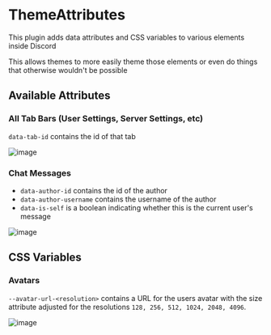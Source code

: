 # ThemeAttributes

This plugin adds data attributes and CSS variables to various elements inside Discord

This allows themes to more easily theme those elements or even do things that otherwise wouldn't be possible

## Available Attributes

### All Tab Bars (User Settings, Server Settings, etc)

`data-tab-id` contains the id of that tab

![image](https://github.com/Vendicated/Vencord/assets/45497981/1263b782-f673-4f09-820c-4cc366d062ad)

### Chat Messages

- `data-author-id` contains the id of the author
- `data-author-username` contains the username of the author
- `data-is-self` is a boolean indicating whether this is the current user's message

![image](https://github.com/Vendicated/Vencord/assets/45497981/34bd5053-3381-402f-82b2-9c812cc7e122)

## CSS Variables

### Avatars

`--avatar-url-<resolution>` contains a URL for the users avatar with the size attribute adjusted for the resolutions `128, 256, 512, 1024, 2048, 4096`.

![image](https://github.com/Vendicated/Vencord/assets/26598490/192ddac0-c827-472f-9933-fa99ff36f723)
